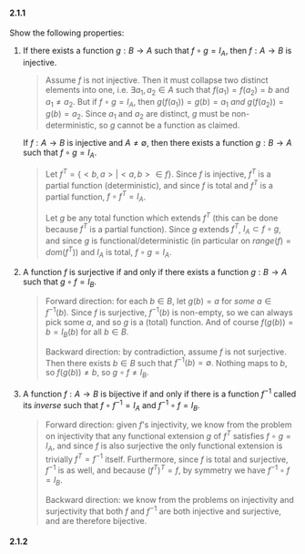 #### 2.1.1

Show the following properties:

1. If there exists a function $g : B \to A$ such that $f \circ g = I_A$, then $f : A \to B$ is injective.

   > Assume $f$ is not injective. Then it must collapse two distinct elements into one, i.e. $\exists a_1, a_2 \in A$ such that $f(a_1) = f(a_2) = b$ and $a_1 \neq a_2$. But if $f \circ g = I_A$, then $g(f(a_1)) = g(b) = a_1$ _and_ $g(f(a_2)) = g(b) = a_2$. Since $a_1$ and $a_2$ are distinct, $g$ must be non-deterministic, so $g$ cannot be a function as claimed.
   
   If $f : A \to B$ is injective and $A \neq \emptyset$, then there exists a function $g : B \to A$ such that $f \circ g = I_A$.
   
   > Let $f^T = \{<b,a> | <a,b> \in f\}$. Since $f$ is injective, $f^T$ is a partial function (deterministic), and since $f$ is total and $f^T$ is a partial function, $f \circ f^T = I_A$.
   >
   > Let $g$ be any total function which extends $f^T$ (this can be done because $f^T$ is a partial function). Since $g$ extends $f^T$, $I_A \subset f \circ g$, and since $g$ is functional/deterministic (in particular on $range(f) = dom(f^T)$) and $I_A$ is total, $f \circ g = I_A$.

1. A function $f$ is surjective if and only if there exists a function $g : B \to A$ such that $g \circ f = I_B$.

   > Forward direction: for each $b \in B$, let $g(b) = a$ for _some_ $a \in f^{-1}(b)$. Since $f$ is surjective, $f^{-1}(b)$ is non-empty, so we can always pick some $a$, and so $g$ is a (total) function. And of course $f(g(b)) = b = I_B(b)$ for all $b \in B$.
   >
   > Backward direction: by contradiction, assume $f$ is not surjective. Then there exists $b \in B$ such that $f^{-1}(b) = \emptyset$. Nothing maps to $b$, so $f(g(b)) \neq b$, so $g \circ f \neq I_B$.

1. A function $f : A \to B$ is bijective if and only if there is a function $f^{-1}$ called its _inverse_ such that $f \circ f^{-1} = I_A$ and $f^{-1} \circ f = I_B$.
   > Forward direction: given $f$'s injectivity, we know from the problem on injectivity that any functional extension $g$ of $f^T$ satisfies $f \circ g = I_A$, and since $f$ is also surjective the only functional extension is trivially $f^T=f^{-1}$ itself. Furthermore, since $f$ is total and surjective, $f^{-1}$ is as well, and because $(f^T)^T = f$, by symmetry we have $f^{-1} \circ f = I_B$.
   >
   > Backward direction: we know from the problems on injectivity and surjectivity that both $f$ and $f^{-1}$ are both injective and surjective, and are therefore bijective.
   
#### 2.1.2